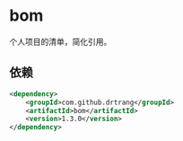 # bom

个人项目的清单，简化引用。

## 依赖
```xml
<dependency>
    <groupId>com.github.drtrang</groupId>
    <artifactId>bom</artifactId>
    <version>1.3.0</version>
</dependency>
```